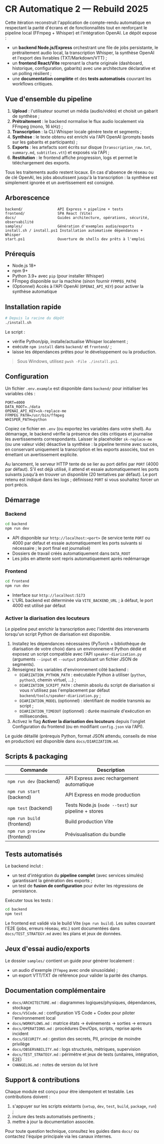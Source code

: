 # CR Automatique 2 — Rebuild 2025 

Cette itération reconstruit l'application de compte-rendu automatique en respectant la parité d'écrans et de fonctionnalités tout en renforçant le pipeline local (FFmpeg + Whisper) et l'intégration OpenAI. Le dépôt expose :

- un **backend Node.js/Express** orchestrant une file de jobs persistante, le prétraitement audio local, la transcription Whisper, la synthèse OpenAI et l'export des livrables (TXT/Markdown/VTT) ;
- un **frontend React/Vite** reprenant la charte originale (dashboard, historique, configuration, gabarits) avec une architecture déclarative et un polling résilient ;
- une **documentation complète** et des **tests automatisés** couvrant les workflows critiques.

## Vue d'ensemble du pipeline

1. **Upload** : l'utilisateur soumet un média (audio/vidéo) et choisit un gabarit de synthèse ;
2. **Prétraitement** : le backend normalise le flux audio localement via FFmpeg (mono, 16 kHz) ;
3. **Transcription** : la CLI Whisper locale génère texte et segments ;
4. **Synthèse** : le texte obtenu est enrichi via l'API OpenAI (prompts basés sur les gabarits et participants) ;
5. **Exports** : les artefacts sont écrits sur disque (`transcription_raw.txt`, `summary.md`, `subtitles.vtt`) et exposés via l'API ;
6. **Restitution** : le frontend affiche progression, logs et permet le téléchargement des exports.

Tous les traitements audio restent locaux. En cas d'absence de réseau ou de clé OpenAI, les jobs aboutissent jusqu'à la transcription : la synthèse est simplement ignorée et un avertissement est consigné.

## Arborescence

```
backend/                API Express + pipeline + tests
frontend/               SPA React (Vite)
docs/                   Guides architecture, opérations, sécurité, observabilité
samples/                Génération d'exemples audio/exports
install.sh / install.ps1 Installation automatisée dépendances + Whisper
start.ps1               Ouverture de shells dev prêts à l'emploi
```

## Prérequis

- Node.js 18+
- npm 9+
- Python 3.9+ avec `pip` (pour installer Whisper)
- FFmpeg disponible sur la machine (sinon fournir `FFMPEG_PATH`)
- (Optionnel) Accès à l'API OpenAI (`OPENAI_API_KEY`) pour activer la synthèse automatique

## Installation rapide

```bash
# Depuis la racine du dépôt
./install.sh
```

Le script :
- vérifie Python/pip, installe/actualise Whisper localement ;
- exécute `npm install` dans `backend/` et `frontend/` ;
- laisse les dépendances prêtes pour le développement ou la production.

> Sous Windows, utilisez `pwsh -File ./install.ps1`.

## Configuration

Un fichier `.env.example` est disponible dans `backend/` pour initialiser les variables clés :

```
PORT=4000
DATA_ROOT=./data
OPENAI_API_KEY=sk-replace-me
FFMPEG_PATH=/usr/bin/ffmpeg
WHISPER_PATH=python
```

Copiez ce fichier en `.env` (ou exportez les variables dans votre shell). Au démarrage, le backend vérifie la présence des clés critiques et journalise les avertissements correspondants. Laisser le placeholder `sk-replace-me` (ou une valeur vide) désactive la synthèse : la pipeline termine avec succès, en conservant uniquement la transcription et les exports associés, tout en émettant un avertissement explicite.

Au lancement, le serveur HTTP tente de se lier au port défini par `PORT` (4000 par défaut). S'il est déjà utilisé, il attend et essaie automatiquement les ports suivants jusqu'à en trouver un disponible (20 tentatives par défaut). Le port retenu est indiqué dans les logs ; définissez `PORT` si vous souhaitez forcer un port précis.

## Démarrage

### Backend

```bash
cd backend
npm run dev
```

- API disponible sur `http://localhost:<port>` (le service tente `PORT` ou 4000 par défaut et essaie automatiquement les ports suivants si nécessaire ; le port final est journalisé)
- Dossiers de travail créés automatiquement dans `DATA_ROOT`
- Les jobs en attente sont repris automatiquement après redémarrage

### Frontend

```bash
cd frontend
npm run dev
```

- Interface sur `http://localhost:5173`
- L'URL backend est déterminée via `VITE_BACKEND_URL` ; à défaut, le port 4000 est utilisé par défaut

### Activer la diarisation des locuteurs

Le pipeline peut enrichir la transcription avec l'identité des intervenants lorsqu'un script Python de diarisation est disponible.

1. Installez les dépendances nécessaires (PyTorch + bibliothèque de diarisation de votre choix) dans un environnement Python dédié et exposez un script compatible avec l'API `speaker-diarization.py` (arguments `--input` et `--output` produisant un fichier JSON de segments).
2. Renseignez les variables d'environnement côté backend :
   - `DIARIZATION_PYTHON_PATH` : exécutable Python à utiliser (`python`, `python3`, chemin virtuel, …) ;
   - `DIARIZATION_SCRIPT_PATH` : chemin absolu du script de diarisation si vous n'utilisez pas l'emplacement par défaut `backend/tools/speaker-diarization.py` ;
   - `DIARIZATION_MODEL` (optionnel) : identifiant de modèle transmis au script ;
   - `DIARIZATION_TIMEOUT` (optionnel) : durée maximale d'exécution en millisecondes.
3. Activez le flag **Activer la diarisation des locuteurs** depuis l'onglet Configuration du frontend (ou en modifiant `config.json` via l'API).

Le guide détaillé (prérequis Python, format JSON attendu, conseils de mise en production) est disponible dans `docs/DIARIZATION.md`.

## Scripts & packaging

| Commande | Description |
| --- | --- |
| `npm run dev` (backend) | API Express avec rechargement automatique |
| `npm run start` (backend) | API Express en mode production |
| `npm test` (backend) | Tests Node.js (`node --test`) sur pipeline + stores |
| `npm run build` (frontend) | Build production Vite |
| `npm run preview` (frontend) | Prévisualisation du bundle |

## Tests automatisés

Le backend inclut :
- un test d'intégration du **pipeline complet** (avec services simulés) garantissant la génération des exports ;
- un test de **fusion de configuration** pour éviter les régressions de persistance.

Exécuter tous les tests :

```bash
cd backend
npm test
```

Le frontend est validé via le build Vite (`npm run build`). Les suites couvrant l'E2E (jobs, erreurs réseau, etc.) sont documentées dans `docs/TEST_STRATEGY.md` avec les plans et jeux de données.

## Jeux d'essai audio/exports

Le dossier `samples/` contient un guide pour générer localement :
- un audio d'exemple (`ffmpeg` avec onde sinusoïdale) ;
- un export VTT/TXT de référence pour valider la parité des champs.

## Documentation complémentaire

- `docs/ARCHITECTURE.md` : diagrammes logiques/physiques, dépendances, stockage
- `docs/VSCode.md` : configuration VS Code + Codex pour piloter l'environnement local
- `docs/WORKFLOWS.md` : matrice états → événements → sorties → erreurs
- `docs/OPERATIONS.md` : procédures Dev/Ops, scripts, reprise après incident
- `docs/SECURITY.md` : gestion des secrets, PII, principe de moindre privilège
- `docs/OBSERVABILITY.md` : logs structurés, métriques, supervision
- `docs/TEST_STRATEGY.md` : périmètre et jeux de tests (unitaires, intégration, E2E)
- `CHANGELOG.md` : notes de version du lot livré

## Support & contributions

Chaque module est conçu pour être idempotent et testable. Les contributions doivent :
1. s'appuyer sur les scripts existants (`setup`, `dev`, `test`, `build`, `package`, `run`) ;
2. inclure des tests automatisés pertinents ;
3. mettre à jour la documentation associée.

Pour toute question technique, consultez les guides dans `docs/` ou contactez l'équipe principale via les canaux internes.
